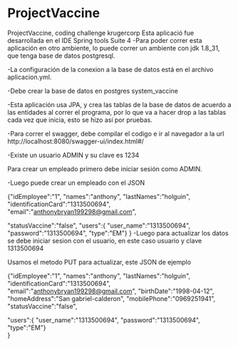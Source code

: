 # ProjectVaccine
ProjectVaccine, coding challenge krugercorp
Esta aplicació fue desarrollada en el IDE Spring tools Suite 4
-Para poder correr esta aplicación en otro ambiente, lo puede correr un ambiente con jdk 1.8_31, que tenga base de datos postgresql.

-La configuración de la conexion a la base de datos está en el archivo aplicacion.yml.

-Debe crear la base de datos en postgres system_vaccine

-Esta aplicación usa JPA, y crea las tablas de la base de datos de acuerdo a las entidades al correr el programa, por lo que va a hacer drop a las tablas cada vez que inicia, esto se hizo así por pruebas.

-Para correr el swagger, debe compilar el codigo e ir al navegador a la url http://localhost:8080/swagger-ui/index.html#/

-Existe un usuario ADMIN y su clave es 1234

Para crear un empleado primero debe iniciar sesión como ADMIN.

-Luego puede crear un empleado con el JSON

{"idEmployee":"1",
"names":"anthony",
"lastNames":"holguin",
"identificationCard":"1313500694",
"email":"anthonybryan199298@gmail.com",

"statusVaccine":"false",
"users":{
        "user_name":"1313500694",
        "password":"1313500694",
        "type":"EM"}
}
-Luego para actualizar los datos se debe iniciar sesion con el usuario, en este caso usuario y clave 1313500694 

Usamos el metodo PUT para actualizar, este JSON de ejemplo

{"idEmployee":"1",
"names":"anthony",
"lastNames":"holguin",
"identificationCard":"1313500694",
"email":"anthonybryan199298@gmail.com",
"birthDate":"1998-04-12",
"homeAddress":"San gabriel-calderon",
"mobilePhone":"0969251941",
"statusVaccine":"false",

"users":{
        "user_name":"1313500694",
        "password":"1313500694",
        "type":"EM"}      
}

	
